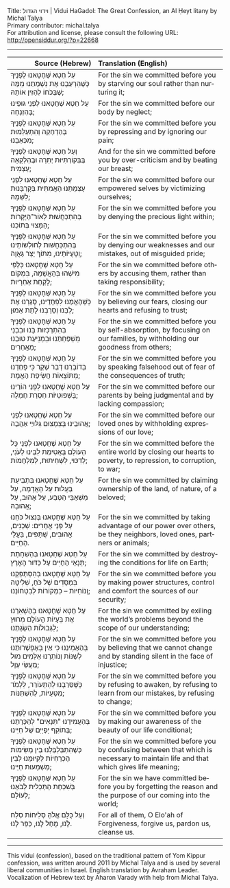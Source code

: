 <html>
<head></head>
<body>
Title: וידוי הגדול | Vidui HaGadol: The Great Confession, an Al Ḥeyt litany by Michal Talya<br />
Primary contributor: michal.talya<br />
For attribution and license, please consult the following URL: <a href="http://opensiddur.org/?p=22668">http://opensiddur.org/?p=22668</a>
<p />
<hr />

<table style="margin-left: auto;margin-right: auto;" class="draggable">
<thead><tr><th id="x" style="text-align: right;">Source (Hebrew)</th><th style="text-align: left;">Translation (English)</th></tr></thead>
<tbody>
<tr><td style="vertical-align:top;">
<div class="liturgy" lang="he">
עַל חֵטְא שֶׁחָטָאנוּ לְפָנֶיךָ
כְּשֶׁהִרְעַבְנוּ אֶת נִשְׁמָתֵנוּ מִמָּה
שֶׁבְּכֹחוֹ לְהָזִין אוֹתָהּ;
</span></div></td>
 
<td style="vertical-align:top;">
<div class="english" lang="en">
For the sin we committed before you 
by starving our soul 
rather than nurturing it;
</div></td></tr>


<tr><td style="vertical-align:top;">
<div class="liturgy" lang="he">
עַל חֵטְא שֶׁחָטָאנוּ לִפְנֵי גּוּפֵינוּ
בְּהַזְנָחָה;
</span></div></td>
 
<td style="vertical-align:top;">
<div class="english" lang="en">
For the sin we committed before our body 
by neglect;
</div></td></tr>


<tr><td style="vertical-align:top;">
<div class="liturgy" lang="he">
עַל חֵטְא שֶׁחָטָאנוּ לְפָנֶיךָ
בְּהַדְחָקָה וְהִתְעַלְּמוּת מִכְּאֵבֵנוּ;
</span></div></td>
 
<td style="vertical-align:top;">
<div class="english" lang="en">
For the sin we committed before you
by repressing and by ignoring our pain;
</div></td></tr>


<tr><td style="vertical-align:top;">
<div class="liturgy" lang="he">
וְעַל חֵטְא שֶׁחָטָאנוּ לְפָנֶיךָ
בְּבִּקוֹרְתִּיּוּת יְתֵרָה וּבְהַלְקָאָה עַצְמִית;
</span></div></td>
 
<td style="vertical-align:top;">
<div class="english" lang="en">
And for the sin we committed before you
by over-criticism and by beating our breast;
</div></td></tr>


<tr><td style="vertical-align:top;">
<div class="liturgy" lang="he">
עַל חֵטְא שֶׁחָטָאנוּ לִפְנֵי עָצְמָתֵנוּ הָאֲמִתִּית
בְּקָרְבָּנוּת לִשְׁמָהּ;
</span></div></td>
 
<td style="vertical-align:top;">
<div class="english" lang="en">
For the sin we committed before our empowered selves
by victimizing ourselves;
</div></td></tr>


<tr><td style="vertical-align:top;">
<div class="liturgy" lang="he">
עַל חֵטְא שֶׁחָטָאנוּ לְפָנֶיךָ
בְּהִתְכַּחֲשׁוּת לְאוֹר־הַיְּקָרוֹת הַמָּצוּי בְּתוֹכֵנוּ;
</span></div></td>
 
<td style="vertical-align:top;">
<div class="english" lang="en">
For the sin we committed before you
by denying the precious light within;
</div></td></tr>


<tr><td style="vertical-align:top;">
<div class="liturgy" lang="he">
עַל חֵטְא שֶׁחָטָאנוּ לְפָנֶיךָ
בְּהִתְכַּחֲשׁוּת לְחוּלְשׁוֹתֵינוּ וְטָעֻיּוֹתֵינוּ,
מִתּוֹךְ יֵצֶר גַּאֲוָה;
</span></div></td>
 
<td style="vertical-align:top;">
<div class="english" lang="en">
For the sin we committed before you
by denying our weaknesses and our mistakes,
out of misguided pride;
</div></td></tr>




<tr><td style="vertical-align:top;">
<div class="liturgy" lang="he">
עַל חֵטְא שֶׁחָטָאנוּ כְּלַפֵּי מִישֶׁהוּ
בְּהַאֲשָׁמָה,
בִּמְקוֹם לָקַחַת אַחְרָיוּת;
</span></div></td>
 
<td style="vertical-align:top;">
<div class="english" lang="en">
For the sin we committed before others 
by accusing them, 
rather than taking responsibility;
</div></td></tr>


<tr><td style="vertical-align:top;">
<div class="liturgy" lang="he">
עַל חֵטְא שֶׁחָטָאנוּ לְפָנֶיךָ
כְּשֶׁהֶאֱמַנּוּ לִפְחָדֵינוּ,
סָגַרְנוּ אֶת לִבֵּנוּ וְסֵרַבְנוּ לָתֵת אֵמוּן;
</span></div></td>
 
<td style="vertical-align:top;">
<div class="english" lang="en">
For the sin we committed before you
by believing our fears,
closing our hearts and refusing to trust;
</div></td></tr>


<tr><td style="vertical-align:top;">
<div class="liturgy" lang="he">
עַל חֵטְא שֶׁחָטָאנוּ לְפָנֶיךָ
בְּהִתְרַכְּזוּת בָּנוּ וּבִבְנֵי מִשְׁפַּחְתֵּנוּ
וּבִמְנִיעַת טוּבֵנוּ מֵאֲחֵרִים;
</span></div></td>
 
<td style="vertical-align:top;">
<div class="english" lang="en">
For the sin we committed before you
by self-absorption, by focusing on our families,
by withholding our goodness from others;
</div></td></tr>


<tr><td style="vertical-align:top;">
<div class="liturgy" lang="he">
עַל חֵטְא שֶׁחָטָאנוּ לְפָנֶיךָ
בְּדוֹבְרֵנוּ דְּבַר שֶׁקֶר
כִּי פָּחַדְנוּ מִתּוֹצְאוֹת חֲשִׂיפַת הָאֱמֶת;
</span></div></td>
 
<td style="vertical-align:top;">
<div class="english" lang="en">
For the sin we committed before you
by speaking falsehood
out of fear of the consequences of truth;
</div></td></tr>


<tr><td style="vertical-align:top;">
<div class="liturgy" lang="he">
עַל חֵטְא שֶׁחָטָאנוּ לִפְנֵי הוֹרֵינוּ
בְּשִׁפּוּטִיּוֹת חַסְרַת חֶמְלָה;
</span></div></td>
 
<td style="vertical-align:top;">
<div class="english" lang="en">
For the sin we committed before our parents
by being judgmental and by lacking compassion;
</div></td></tr>


<tr><td style="vertical-align:top;">
<div class="liturgy" lang="he">
עַל חֵטְא שֶׁחָטָאנוּ לִפְנֵי אֲהוּבֵינוּ
בְּצִמְצוּם גִּלּוּיֵי אַהֲבָה;
</span></div></td>
 
<td style="vertical-align:top;">
<div class="english" lang="en">
For the sin we committed before our loved ones
by withholding expressions of our love;
</div></td></tr>




<tr><td style="vertical-align:top;">
<div class="liturgy" lang="he">
עַל חֵטְא שֶׁחָטָאנוּ לִפְנֵי כָּל הָעוֹלָם
בָּאֲטִימַת לִבֵּינוּ לְעֹנִי, לְדִכּוּי, לִשְׁחִיתוּת, לְמִלְחָמוֹת;
</span></div></td>
 
<td style="vertical-align:top;">
<div class="english" lang="en">
For the sin we committed before the entire world
by closing our hearts to poverty, to repression, to corruption, to war;
</div></td></tr>


<tr><td style="vertical-align:top;">
<div class="liturgy" lang="he">
עַל חֵטְא שֶׁחָטָאנוּ
בִּתְבִיעַת בַּעֲלוּת עַל הָאֲדָמָה,
עַל מַשְׁאַבֵּי הַטֶּבַע,
עַל אָהוּב, עַל אֲהוּבָהּ;
</span></div></td>
 
<td style="vertical-align:top;">
<div class="english" lang="en">
For the sin we committed
by claiming ownership of the land,
of nature,
of a beloved;
</div></td></tr>


<tr><td style="vertical-align:top;">
<div class="liturgy" lang="he">
עַל חֵטְא שֶׁחָטָאנוּ
בְּנִצּוּל כֹּחֵנוּ עַל פְּנֵי אֲחֵרִים:
שְׁכֵנִים, אֲהוּבִים, שֻׁתָּפִים, בַּעֲלֵי הַחַיִּים.
</span></div></td>
 
<td style="vertical-align:top;">
<div class="english" lang="en">
For the sin we committed
by taking advantage of our power over others,
be they neighbors, loved ones, partners or animals;
</div></td></tr>


<tr><td style="vertical-align:top;">
<div class="liturgy" lang="he">
עַל חֵטְא שֶׁחָטָאנוּ
בְּהַשְׁחָתַת תְּנָאֵי הַחַיִּים עַל כַּדּוּר הָאָרֶץ;
</span></div></td>
 
<td style="vertical-align:top;">
<div class="english" lang="en">
For the sin we committed
by destroying the conditions for life on Earth;
</div></td></tr>


<tr><td style="vertical-align:top;">
<div class="liturgy" lang="he">
עַל חֵטְא שֶׁחָטָאנוּ 
בְּהִסְתַּפְּקֵנוּ בְּמַסָּדִים שֶׁל כֹּחַ, שְׁלִיטָה וְנוֹחִיּוּת –
כִּמְקוֹרוֹת לְבִטְחוֹנֵנוּ; 
</span></div></td>
 
<td style="vertical-align:top;">
<div class="english" lang="en">
For the sin we committed before you
by making power structures, control and comfort
the sources of our security;
</div></td></tr>


<tr><td style="vertical-align:top;">
<div class="liturgy" lang="he">
עַל חֵטְא שֶׁחָטָאנוּ
בְּהַשְׁאִרֵנוּ אֶת בְּעָיוֹת הָעוֹלָם
מִחוּץ לִגְּבוּלוֹת הַשָּׂגָתֵנוּ;
</span></div></td>
 
<td style="vertical-align:top;">
<div class="english" lang="en">
For the sin we committed
by exiling the world’s problems 
beyond the scope of our understanding;
</div></td></tr>


<tr><td style="vertical-align:top;">
<div class="liturgy" lang="he">
עַל חֵטְא שֶׁחָטָאנוּ לְפָנֶיךָ
בְּהַאָמִינֵנוּ כִּי אֵין בְּאֶפְשָׁרוּתֵנוּ לְשַׁנּוֹת
וְנוֹתַרְנוּ אִלְּמִים מוּל מַעֲשֵׂי עָוֶל;
</span></div></td>
 
<td style="vertical-align:top;">
<div class="english" lang="en">
For the sin we committed before you
by believing that we cannot change
and by standing silent in the face of injustice;
</div></td></tr>




<tr><td style="vertical-align:top;">
<div class="liturgy" lang="he">
עַל חֵטְא שֶׁחָטָאנוּ לְפָנֶיךָ
כְּשֶׁסֵּרַבְנוּ לְהִתְעוֹרֵר,
לִלְמֹד מִטָּעֻיּוֹת,
לְהִשְׁתַּנּוֹת;
</span></div></td>
 
<td style="vertical-align:top;">
<div class="english" lang="en">
For the sin we committed before you
by refusing to awaken,
by refusing to learn from our mistakes,
by refusing to change;
</div></td></tr>


<tr><td style="vertical-align:top;">
<div class="liturgy" lang="he">
עַל חֵטְא שֶׁחָטָאנוּ לְפָנֶיךָ
בְּהַעֲמִידֵנוּ "תְּנָאִים" לְהַכָּרָתֵנוּ בְּתוֹקֵף יָפְיָיֽם שֶׁל חַיֵּינוּ;
 </span></div></td>
 
<td style="vertical-align:top;">
<div class="english" lang="en">
For the sin we committed before you
by making our awareness of the beauty of our life conditional;
</div></td></tr>


<tr><td style="vertical-align:top;">
<div class="liturgy" lang="he">
עַל חֵטְא שֶׁחָטָאנוּ לְפָנֶיךָ
כְּשֶׁהִתְבַּלְבַּלְנוּ בֵּין מְשִׂימוֹת הֶכְרֵחִיּוֹת לְקִיּוּמֵנוּ
לְבֵין מַשְׁמָעוּת חַיֵּינוּ;
</span></div></td>
 
<td style="vertical-align:top;">
<div class="english" lang="en">
For the sin we committed before you
by confusing between that which is necessary to maintain life
and that which gives life meaning;
</div></td></tr>


<tr><td style="vertical-align:top;">
<div class="liturgy" lang="he">
עַל חֵטְא שֶׁחָטָאנוּ לְפָנֶיךָ
בְּשִׁכְחַת הַתַּכְלִית לְבֹאֵנוּ לְעוֹלָם;
</span></div></td>
 
<td style="vertical-align:top;">
<div class="english" lang="en">
For the sin we have committed before you 
by forgetting the reason and the purpose of our coming into the world;
</div></td></tr>


<tr><td style="vertical-align:top;">
<div class="liturgy" lang="he">
וְעַל כֻּלָּם
אֱלֹהַּ סְלִיחוֹת
סְלַח לָנוּ,
מָחַל לָנוּ,
כַּפֵּר לָנוּ.
</span></div></td>
 
<td style="vertical-align:top;">
<div class="english" lang="en">
For all of them, 
O Elo'ah of Forgiveness, 
forgive us, 
pardon us, 
cleanse us.
</div></td></tr>
</tbody></table>

<hr />

This vidui (confession), based on the traditional pattern of Yom Kippur confession, was written around 2011 by Michal Talya and is used by several liberal communities in Israel. English translation by Avraham Leader. Vocalization of Hebrew text by Aharon Varady with help from Michal Talya.
</body>
</html>